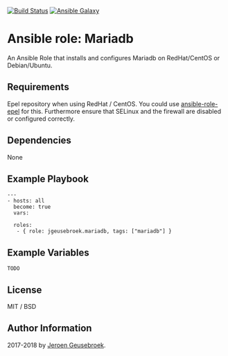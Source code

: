 [![Build Status](https://travis-ci.org/jgeusebroek/ansible-role-mariadb.svg?branch=master)](https://travis-ci.org/jgeusebroek/ansible-role-mariadb)
[![Ansible Galaxy](https://img.shields.io/badge/ansible--galaxy-jgeusebroek.mariadb-blue.svg)](https://galaxy.ansible.com/jgeusebroek/mariadb)

# Ansible role: Mariadb

An Ansible Role that installs and configures Mariadb on RedHat/CentOS or Debian/Ubuntu.

## Requirements

Epel repository when using RedHat / CentOS. You could use [ansible-role-epel](https://galaxy.ansible.com/detail#/role/6522) for this.
Furthermore ensure that SELinux and the firewall are disabled or configured correctly.

## Dependencies

None

## Example Playbook

    ---
    - hosts: all
      become: true
      vars:

      roles:
       - { role: jgeusebroek.mariadb, tags: ["mariadb"] }

## Example Variables

    TODO

## License

MIT / BSD

## Author Information

2017-2018 by [Jeroen Geusebroek](http://jeroengeusebroek.nl/).
